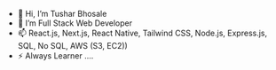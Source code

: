 - 👋 Hi, I’m Tushar Bhosale
- 👀 I’m Full Stack Web Developer
- 📫 React.js, Next.js, React Native, Tailwind CSS, Node.js, Express.js, SQL, No SQL, AWS (S3, EC2))
- ⚡ Always Learner ....

<!---
tbhosale2281/tbhosale2281 is a ✨ special ✨ repository because its `README.md` (this file) appears on your GitHub profile.
You can click the Preview link to take a look at your changes.
--->
